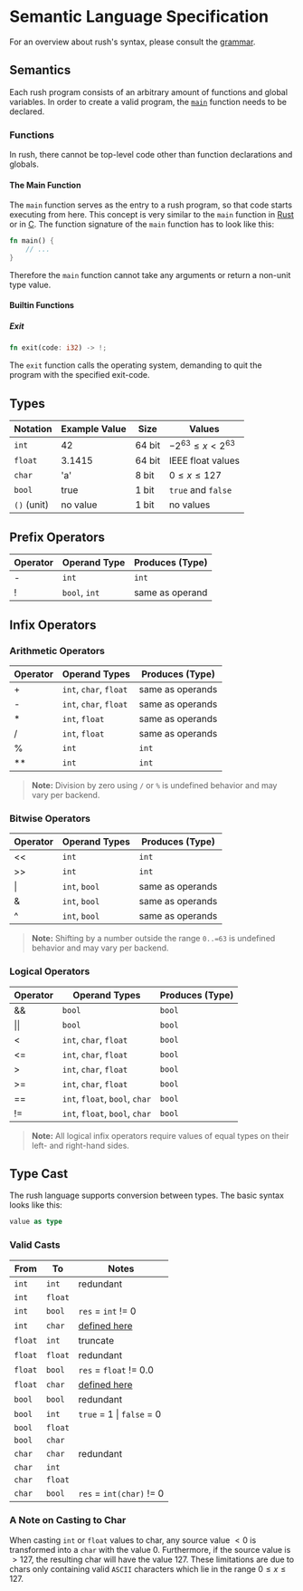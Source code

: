 # Semantic Language Specification

For an overview about rush's syntax, please consult the
[grammar](./grammar.ebnf).

## Semantics

Each rush program consists of an arbitrary amount of functions and global
variables. In order to create a valid program, the [`main`](#the-main-function)
function needs to be declared.

### Functions

In rush, there cannot be top-level code other than function declarations and
globals.

#### The Main Function

The `main` function serves as the entry to a rush program, so that code starts
executing from here. This concept is very similar to the `main` function in
[Rust](https://www.rust-lang.org/) or in
[C](https://en.wikipedia.org/wiki/C_(programming_language)). The function
signature of the `main` function has to look like this:

```rs
fn main() {
    // ...
}
```

Therefore the `main` function cannot take any arguments or return a non-unit
type value.

#### Builtin Functions

##### Exit

```rs
fn exit(code: i32) -> !;
```

The `exit` function calls the operating system, demanding to quit the program
with the specified exit-code.

## Types

| Notation    | Example Value | Size   | Values                         |
| ----------- | ------------- | ------ | ------------------------------ |
| `int`       | 42            | 64 bit | $- 2 ^{63} \le x \lt 2 ^ {63}$ |
| `float`     | 3.1415        | 64 bit | IEEE float values              |
| `char`      | 'a'           | 8 bit  | $0 \le x \le 127$              |
| `bool`      | true          | 1 bit  | `true` and `false`             |
| `()` (unit) | no value      | 1 bit  | no values                      |

## Prefix Operators

| Operator | Operand Type  | Produces (Type) |
| -------- | ------------- | --------------- |
| -        | `int`         | `int`           |
| !        | `bool`, `int` | same as operand |

## Infix Operators

### Arithmetic Operators

| Operator | Operand Types          | Produces (Type)  |
| -------- | ---------------------- | ---------------- |
| +        | `int`, `char`, `float` | same as operands |
| -        | `int`, `char`, `float` | same as operands |
| *        | `int`, `float`         | same as operands |
| /        | `int`, `float`         | same as operands |
| %        | `int`                  | `int`            |
| **       | `int`                  | `int`            |

> **Note:** Division by zero using `/` or `%` is undefined behavior and may vary
> per backend.

### Bitwise Operators

| Operator | Operand Types | Produces (Type)  |
| -------- | ------------- | ---------------- |
| <<       | `int`         | `int`            |
| >>       | `int`         | `int`            |
| \|       | `int`, `bool` | same as operands |
| \&       | `int`, `bool` | same as operands |
| \^       | `int`, `bool` | same as operands |

> **Note:** Shifting by a number outside the range `0..=63` is undefined
> behavior and may vary per backend.

### Logical Operators

| Operator | Operand Types                  | Produces (Type) |
| -------- | ------------------------------ | --------------- |
| &&       | `bool`                         | `bool`          |
| \|\|     | `bool`                         | `bool`          |
| <        | `int`, `char`, `float`         | `bool`          |
| <=       | `int`, `char`, `float`         | `bool`          |
| >        | `int`, `char`, `float`         | `bool`          |
| >=       | `int`, `char`, `float`         | `bool`          |
| ==       | `int`, `float`, `bool`, `char` | `bool`          |
| !=       | `int`, `float`, `bool`, `char` | `bool`          |

> **Note:** All logical infix operators require values of equal types on their
> left- and right-hand sides.

## Type Cast

The rush language supports conversion between types. The basic syntax looks like
this:

<!-- dprint-ignore -->
```rs
value as type
```

### Valid Casts

| From    | To      | Notes                                      |
| ------- | ------- | ------------------------------------------ |
| `int`   | `int`   | redundant                                  |
| `int`   | `float` |                                            |
| `int`   | `bool`  | `res` = `int` != 0                         |
| `int`   | `char`  | [defined here](#a-note-on-casting-to-char) |
| `float` | `int`   | truncate                                   |
| `float` | `float` | redundant                                  |
| `float` | `bool`  | `res` = `float` != 0.0                     |
| `float` | `char`  | [defined here](#a-note-on-casting-to-char) |
| `bool`  | `bool`  | redundant                                  |
| `bool`  | `int`   | `true` = 1 \| `false` = 0                  |
| `bool`  | `float` |                                            |
| `bool`  | `char`  |                                            |
| `char`  | `char`  | redundant                                  |
| `char`  | `int`   |                                            |
| `char`  | `float` |                                            |
| `char`  | `bool`  | `res` = `int(char)` != 0                   |

### A Note on Casting to Char

When casting `int` or `float` values to char, any source value $\lt 0$ is
transformed into a `char` with the value $0$. Furthermore, if the source value
is $\gt127$, the resulting char will have the value $127$. These limitations are
due to chars only containing valid `ASCII` characters which lie in the range $0
\le x \le 127$.
